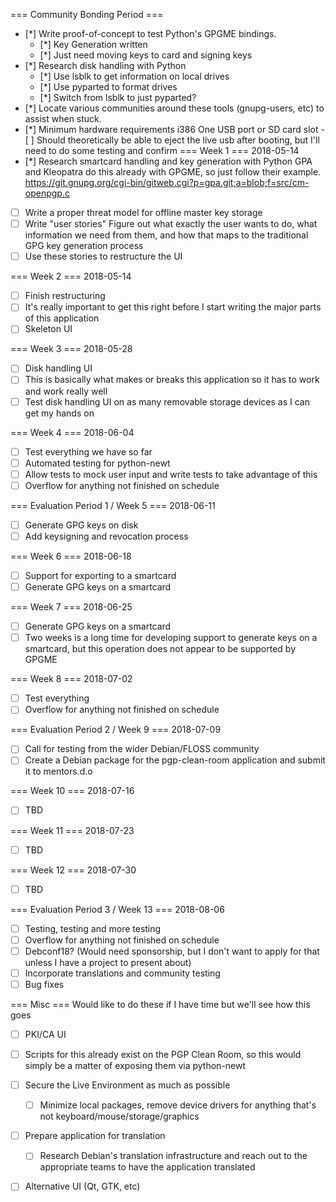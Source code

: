 === Community Bonding Period ===

 - [*] Write proof-of-concept to test Python's GPGME bindings.
	- [*] Key Generation written
	- [*] Just need moving keys to card and signing keys
 - [*] Research disk handling with Python
	- [*] Use lsblk to get information on local drives
	- [*] Use pyparted to format drives
	- [*] Switch from lsblk to just pyparted?
 - [*] Locate various communities around these tools (gnupg-users, etc) to assist when stuck.
 - [*] Minimum hardware requirements
	i386
	One USB port or SD card slot
		- [ ] Should theoretically be able to eject the live usb after booting, but I'll need to do some testing and confirm
=== Week 1 ===
2018-05-14
 - [*] Research smartcard handling and key generation with Python
	GPA and Kleopatra do this already with GPGME, so just follow their example.
	https://git.gnupg.org/cgi-bin/gitweb.cgi?p=gpa.git;a=blob;f=src/cm-openpgp.c
 - [ ] Write a proper threat model for offline master key storage
 - [ ] Write "user stories"
	Figure out what exactly the user wants to do, what information we need from them, and how that maps to the traditional GPG key generation process
 - [ ] Use these stories to restructure the UI

=== Week 2 ===
2018-05-14
 - [ ] Finish restructuring
  - [ ] It's really important to get this right before I start writing the major parts of this application
 - [ ] Skeleton UI

=== Week 3 ===
2018-05-28
 - [ ] Disk handling UI
  - [ ] This is basically what makes or breaks this application so it has to work and work really well
 - [ ] Test disk handling UI on as many removable storage devices as I can get my hands on

=== Week 4 ===
2018-06-04
 - [ ] Test everything we have so far
 - [ ] Automated testing for python-newt
  - [ ] Allow tests to mock user input and write tests to take advantage of this
 - [ ] Overflow for anything not finished on schedule

=== Evaluation Period 1 / Week 5 ===
2018-06-11
 - [ ] Generate GPG keys on disk
 - [ ] Add keysigning and revocation process

=== Week 6 ===
2018-06-18
 - [ ] Support for exporting to a smartcard
 - [ ] Generate GPG keys on a smartcard

=== Week 7 ===
2018-06-25
 - [ ] Generate GPG keys on a smartcard
  - [ ] Two weeks is a long time for developing support to generate keys on a smartcard, but this operation does not appear to be supported by GPGME

=== Week 8 ===
2018-07-02
 - [ ] Test everything
 - [ ] Overflow for anything not finished on schedule

=== Evaluation Period 2 / Week 9 ===
2018-07-09
 - [ ] Call for testing from the wider Debian/FLOSS community
 - [ ] Create a Debian package for the pgp-clean-room application and submit it to mentors.d.o

=== Week 10 ===
2018-07-16
 - [ ] TBD

=== Week 11 ===
2018-07-23
 - [ ] TBD

=== Week 12 ===
2018-07-30
 - [ ] TBD

=== Evaluation Period 3 / Week 13 ===
2018-08-06
 - [ ] Testing, testing and more testing
 - [ ] Overflow for anything not finished on schedule
 - [ ] Debconf18? (Would need sponsorship, but I don't want to apply for that unless I have a project to present about)
 - [ ] Incorporate translations and community testing
 - [ ] Bug fixes

=== Misc ===
Would like to do these if I have time but we'll see how this goes
 - [ ] PKI/CA UI
  - [ ] Scripts for this already exist on the PGP Clean Room, so this would simply be a matter of exposing them via python-newt
 - [ ] Secure the Live Environment as much as possible
   - [ ] Minimize local packages, remove device drivers for anything that's not keyboard/mouse/storage/graphics
 - [ ] Prepare application for translation
   - [ ] Research Debian's translation infrastructure and reach out to the appropriate teams to have the application translated
 - [ ] Alternative UI (Qt, GTK, etc)

